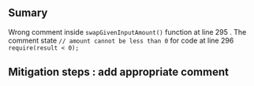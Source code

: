 ## Sumary
Wrong comment inside ```swapGivenInputAmount()``` function at line 295 .
The comment state ```// amount cannot be less than 0``` for code at line 296 ```require(result < 0);```

## Mitigation steps : add appropriate comment 